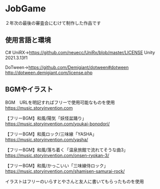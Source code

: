# JobGame
２年次の最後の審査会にむけて制作した作品です
## 使用言語と環境
C#
UniRX→https://github.com/neuecc/UniRx/blob/master/LICENSE
Unity 2021.3.13f1

DoTween→https://github.com/Demigiant/dotween#dotween
http://dotween.demigiant.com/license.php
## BGMやイラスト
BGM　URLを明記すればフリーで使用可能なものを使用
https://music.storyinvention.com

【フリーBGM】和風/陽気「妖怪盆踊り」　https://music.storyinvention.com/youkai-bonodori/

【フリーBGM】和風ロック/三味線「YASHA」https://music.storyinvention.com/yasha/

【フリーBGM】和風/落ち着く「温泉旅館で流れてそうな曲3」　https://music.storyinvention.com/onsen-ryokan-3/

【フリーBGM】和風/かっこいい「三味線侍ロック」　https://music.storyinvention.com/shamisen-samurai-rock/

イラストはフリーのいらすとやさんと友人に書いてもらったものを使用
